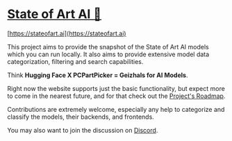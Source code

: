 # [State of Art AI 🧩](https://stateofart.ai)

[https://stateofart.ai](https://stateofart.ai)

This project aims to provide the snapshot of the State of Art AI models which you can run locally. It also aims to provide extensive model data categorization, filtering and search capabilities.

Think **Hugging Face X PCPartPicker = Geizhals for AI Models**.

Right now the website supports just the basic functionality, but expect more to come in the nearest future, and for that check out the [Project's Roadmap](https://github.com/users/drakerossman/projects/1/views/1?visibleFields=%5B%22Title%22%2C%22Status%22%2C%22Milestone%22%5D).

Contributions are extremely welcome, especially any help to categorize and classify the models, their backends, and frontends.

You may also want to join the discussion on [Discord](https://discord.gg/JqEbUEvwSJ).